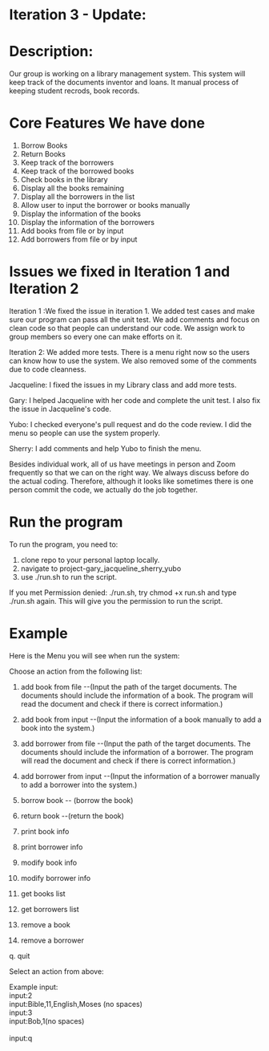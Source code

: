 # Iteration 3 - Update:


# Description: 

Our group is working on a library management system. This system will keep track of the documents inventor and loans. 
It manual process of keeping student recrods, book records. 

# Core Features We have done

1. Borrow Books
2. Return Books
3. Keep track of the borrowers
4. Keep track of the borrowed books
5. Check books in the library
6. Display all the books remaining
7. Display all the borrowers in the list
8. Allow user to input the borrower or books manually
9. Display the information of the books
10. Display the information of the borrowers
11. Add books from file or by input
12. Add borrowers from file or by input

# Issues we fixed in Iteration 1 and Iteration 2

Iteration 1 :We fixed the issue in iteration 1. We added test cases and make sure our program can pass all the unit test. We add comments and focus on clean code so that people can understand our code. We assign work to group members so every one can make efforts on it. 

Iteration 2: We added more tests. There is a menu right now so the users can know how to use the system. We also removed some of the comments due to code cleanness.

Jacqueline: I fixed the issues in my Library class and add more tests. 

Gary: I helped Jacqueline with her code and complete the unit test. I also fix the issue in Jacqueline's code. 

Yubo: I checked everyone's pull request and do the code review. I did the menu so people can use the system properly. 

Sherry: I add comments and help Yubo to finish the menu. 

Besides individual work, all of us have meetings in person and Zoom frequently so that we can on the right way. We always discuss before do the actual coding. Therefore, although it looks like sometimes there is one person commit the code, we actually do the job together. 

# Run the program

To run the program, you need to:
1. clone repo to your personal laptop locally.
2. navigate to project-gary_jacqueline_sherry_yubo
3. use ./run.sh to run the script.

If you met Permission denied: ./run.sh, try chmod +x run.sh and type ./run.sh again. This will give you the permission to run the script.

# Example
Here is the Menu you will see when run the system:

Choose an action from the following list:

 1. add book from file --(Input the path of the target documents. The documents should include the information of a book. The program will read the document and check if there is correct information.)

 2. add book from input --(Input the information of a book manually to add a book into the system.)

 3. add borrower from file --(Input the path of the target documents. The documents should include the information of a borrower. The program will read the document and check if there is correct information.)

 4. add borrower from input --(Input the information of a borrower manually to add a borrower into the system.)

 5. borrow book -- (borrow the book)

 6. return book --(return the book)

 7. print book info 

 8. print borrower info

 9. modify book info

10. modify borrower info

11. get books list

12. get borrowers list

13. remove a book

14. remove a borrower

 q. quit

Select an action from above:

Example input:<br/>
input:2<br/>
input:Bible,11,English,Moses (no spaces)<br/> 
input:3<br/>
input:Bob,1(no spaces)<br/>   
input:q   



